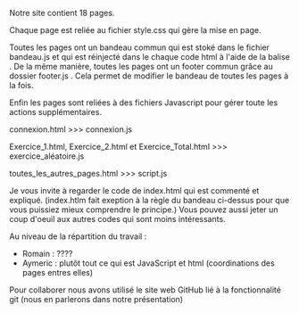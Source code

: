 Notre site contient 18 pages.

Chaque page est reliée au fichier style.css qui gère la mise en page.

Toutes les pages ont un bandeau commun qui est stoké dans le fichier bandeau.js et qui est réinjecté dans le chaque code html à l'aide de la balise <script></script>.
De la même manière, toutes les pages ont un footer commun grâce au dossier footer.js . Cela permet de modifier le bandeau de toutes les pages à la fois.

Enfin les pages sont reliées à des fichiers Javascript pour gérer toute les actions supplémentaires.

connexion.html >>> connexion.js

Exercice_1.html, Exercice_2.html et Exercice_Total.html >>> exercice_aléatoire.js

toutes_les_autres_pages.html >>> script.js

Je vous invite à regarder le code de index.html qui est commenté et expliqué. (index.htlm fait exeption à la règle du bandeau ci-dessus pour que vous puissiez mieux comprendre le principe.)
Vous pouvez aussi jeter un coup d'oeuil aux autres codes qui sont moins intéressants.

Au niveau de la répartition du travail : 

- Romain : ????
- Aymeric : plutôt tout ce qui est JavaScript et html (coordinations des pages entres elles)

Pour collaborer nous avons utilisé le site web GitHub lié à la fonctionnalité git (nous en parlerons dans notre présentation)

